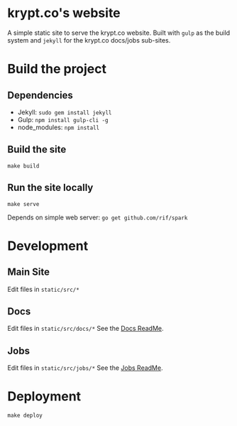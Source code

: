 # krypt.co's website
A simple static site to serve the krypt.co website. Built with `gulp` as the build system and `jekyll` for the krypt.co docs/jobs sub-sites.

# Build the project
## Dependencies
- Jekyll: `sudo gem install jekyll`
- Gulp: `npm install gulp-cli -g`
- node_modules: `npm install`

## Build the site
`make build`

## Run the site locally
`make serve`

Depends on simple web server: `go get github.com/rif/spark`

# Development
## Main Site
Edit files in `static/src/*`

## Docs
Edit files in `static/src/docs/*`
See the [Docs ReadMe](static/src/docs/README.md).

## Jobs
Edit files in `static/src/jobs/*`
See the [Jobs ReadMe](static/src/jobs/README.md).

# Deployment
`make deploy`